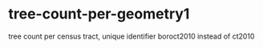 # tree-count-per-geometry1
tree count per census tract, unique identifier boroct2010 instead of ct2010
